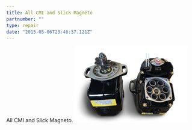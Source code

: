 ```yaml
---
title: All CMI and Slick Magneto
partnumber: ""
type: repair
date: "2015-05-06T23:46:37.121Z"
---
```


All CMI and Slick Magneto.
![Magneto](./Magneto.png)